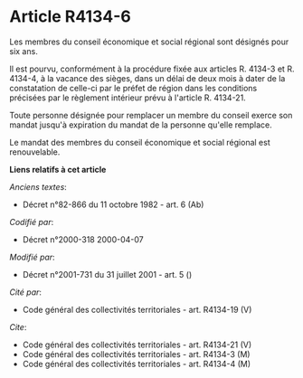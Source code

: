 # Article R4134-6

Les membres du conseil économique et social régional sont désignés pour six ans.

Il est pourvu, conformément à la procédure fixée aux articles R. 4134-3 et R. 4134-4, à la vacance des sièges, dans un délai
de deux mois à dater de la constatation de celle-ci par le préfet de région dans les conditions précisées par le règlement
intérieur prévu à l'article R. 4134-21.

Toute personne désignée pour remplacer un membre du conseil exerce son mandat jusqu'à expiration du mandat de la personne
qu'elle remplace.

Le mandat des membres du conseil économique et social régional est renouvelable.

**Liens relatifs à cet article**

_Anciens textes_:

  - Décret n°82-866 du 11 octobre 1982 - art. 6 (Ab)

_Codifié par_:

  - Décret n°2000-318 2000-04-07

_Modifié par_:

  - Décret n°2001-731 du 31 juillet 2001 - art. 5 ()

_Cité par_:

  - Code général des collectivités territoriales - art. R4134-19 (V)

_Cite_:

  - Code général des collectivités territoriales - art. R4134-21 (V)
  - Code général des collectivités territoriales - art. R4134-3 (M)
  - Code général des collectivités territoriales - art. R4134-4 (M)
